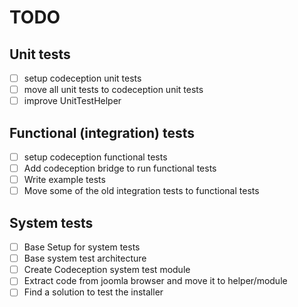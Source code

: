 # TODO

## Unit tests

- [ ] setup codeception unit tests 
- [ ] move all unit tests to codeception unit tests
- [ ] improve UnitTestHelper

## Functional (integration) tests

- [ ] setup codeception functional tests
- [ ] Add codeception bridge to run functional tests
- [ ] Write example tests
- [ ] Move some of the old integration tests to functional tests

## System tests

- [ ] Base Setup for system tests
- [ ] Base system test architecture
- [ ] Create Codeception system test module
- [ ] Extract code from joomla browser and move it to helper/module
- [ ] Find a solution to test the installer
